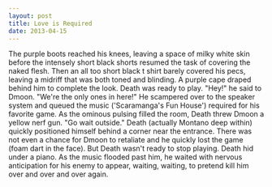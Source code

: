 ```yaml
---
layout: post
title: Love is Required
date: 2013-04-15
---
```

The purple boots reached his knees, leaving a space of milky white skin
      before the intensely short black shorts resumed the task of covering the naked flesh. Then an
      all too short black t shirt barely covered his pecs, leaving a midriff that was both toned and
      blinding. A purple cape draped behind him to complete the look.    Death
      was ready to play.    "Hey!" he said to Dmoon. "We're the only ones in
      here!" He scampered over to the speaker system and queued the music ('Scaramanga's Fun House')
      required for his favorite game. As the ominous pulsing filled the room, Death threw Dmoon a
      yellow nerf gun. "Go wait outside."    Death (actually Montano deep
      within) quickly positioned himself behind a corner near the entrance. There was not even a
      chance for Dmoon to retaliate and he quickly lost the game (foam dart in the face). But Death
      wasn't ready to stop playing.    Death hid under a piano. As the music
      flooded past him, he waited with nervous anticipation for his enemy to appear, waiting,
      waiting, to pretend kill him over and over and over again.